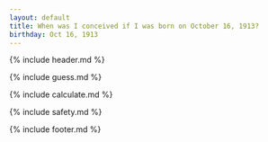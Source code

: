 ```yaml
---
layout: default
title: When was I conceived if I was born on October 16, 1913?
birthday: Oct 16, 1913
---
```


{% include header.md %}

{% include guess.md %}

{% include calculate.md %}

{% include safety.md %}

{% include footer.md %}



